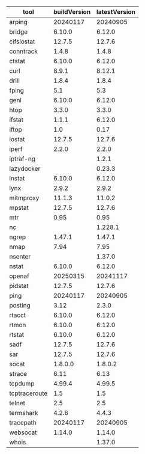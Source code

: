 | tool | buildVersion | latestVersion |
|------|--------------|---------------|
| arping | 20240117 | 20240905 |
| bridge | 6.10.0 | 6.12.0 |
| cifsiostat | 12.7.5 | 12.7.6 |
| conntrack | 1.4.8 | 1.4.8 |
| ctstat | 6.10.0 | 6.12.0 |
| curl | 8.9.1 | 8.12.1 |
| drill | 1.8.4 | 1.8.4 |
| fping | 5.1 | 5.3 |
| genl | 6.10.0 | 6.12.0 |
| htop | 3.3.0 | 3.3.0 |
| ifstat | 1.1.1 | 6.12.0 |
| iftop | 1.0 | 0.17 |
| iostat | 12.7.5 | 12.7.6 |
| iperf | 2.2.0 | 2.2.0 |
| iptraf-ng |  | 1.2.1 |
| lazydocker |  | 0.23.3 |
| lnstat | 6.10.0 | 6.12.0 |
| lynx | 2.9.2 | 2.9.2 |
| mitmproxy | 11.1.3 | 11.0.2 |
| mpstat | 12.7.5 | 12.7.6 |
| mtr | 0.95 | 0.95 |
| nc |  | 1.228.1 |
| ngrep | 1.47.1 | 1.47.1 |
| nmap | 7.94 | 7.95 |
| nsenter |  | 1.37.0 |
| nstat | 6.10.0 | 6.12.0 |
| openaf | 20250315 | 20241117 |
| pidstat | 12.7.5 | 12.7.6 |
| ping | 20240117 | 20240905 |
| posting | 3.12 | 2.3.0 |
| rtacct | 6.10.0 | 6.12.0 |
| rtmon | 6.10.0 | 6.12.0 |
| rtstat | 6.10.0 | 6.12.0 |
| sadf | 12.7.5 | 12.7.6 |
| sar | 12.7.5 | 12.7.6 |
| socat | 1.8.0.0 | 1.8.0.2 |
| strace | 6.11 | 6.13 |
| tcpdump | 4.99.4 | 4.99.5 |
| tcptraceroute | 1.5 | 1.5 |
| telnet | 2.5 | 2.5 |
| termshark | 4.2.6 | 4.4.3 |
| tracepath | 20240117 | 20240905 |
| websocat | 1.14.0 | 1.14.0 |
| whois |  | 1.37.0 |

